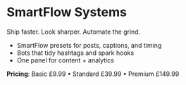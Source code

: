 # SmartFlow Systems
Ship faster. Look sharper. Automate the grind.

- SmartFlow presets for posts, captions, and timing
- Bots that tidy hashtags and spark hooks
- One panel for content + analytics

**Pricing**: Basic £9.99 • Standard £39.99 • Premium £149.99
